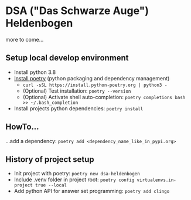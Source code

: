 # DSA ("Das Schwarze Auge") Heldenbogen

more to come...

## Setup local develop environment

* Install python 3.8
* [Install poetry](https://python-poetry.org/docs/#installing-with-the-official-installer) (python packaging and dependency management)
  * `curl -sSL https://install.python-poetry.org | python3 -`
  * (Optional) Test installation: `poetry --version`
  * (Optional) Activate shell auto-completion: `poetry completions bash >> ~/.bash_completion`
* Install projects python dependencies: `poetry install`

## HowTo...

...add a dependency: `poetry add <dependency_name_like_in_pypi.org>`

## History of project setup

* Init project with poetry: `poetry new dsa-heldenbogen`
* Include .venv folder in project root: `poetry config virtualenvs.in-project true --local`
* Add python API for answer set programming: `poetry add clingo`
